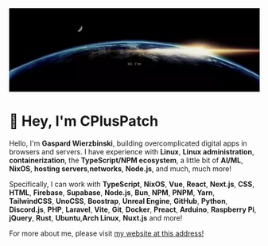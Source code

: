 <center> <img src="https://raw.githubusercontent.com/CPlusPatch/CPlusPatch/main/banner.webp" /> </center>

# 👋 Hey, I'm CPlusPatch

Hello, I'm **Gaspard Wierzbinski**, building overcomplicated digital apps in browsers and servers. I have experience with **Linux**, **Linux administration**, **containerization**, the **TypeScript/NPM ecosystem**, a little bit of **AI/ML**, **NixOS**, **hosting servers**,**networks**, **Node.js**, and much, much more!

Specifically, I can work with **TypeScript**, **NixOS**, **Vue**, **React**, **Next.js**, **CSS**, **HTML**, **Firebase**, **Supabase**, **Node.js**, **Bun**, **NPM**, **PNPM**, **Yarn**, **TailwindCSS**, **UnoCSS**, **Boostrap**, **Unreal Engine**, **GitHub**, **Python**, **Discord.js**, **PHP**, **Laravel**, **Vite**, **Git**, **Docker**, **Preact**, **Arduino**, **Raspberry Pi**, **jQuery**, **Rust**, **Ubuntu**,**Arch Linux**, **Nuxt.js** and more!

For more about me, please visit [my website at this address!](https://cpluspatch.com)
